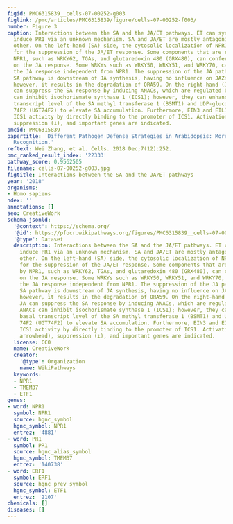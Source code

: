 ```yaml
---
figid: PMC6315839__cells-07-00252-g003
figlink: /pmc/articles/PMC6315839/figure/cells-07-00252-f003/
number: Figure 3
caption: Interactions between the SA and the JA/ET pathways. ET can synergistically
  induce PR1 via an unknown mechanism. SA and JA/ET are mostly antagonistic to each
  other. On the left-hand (SA) side, the cytosolic localization of NPR1 is sufficient
  for the suppression of the JA/ET response. Some components that are regulated by
  NPR1, such as WRKY62, TGAs, and glutaredoxin 480 (GRX480), can confer the suppression
  on the JA response. Some WRKYs such as WRKY50, WRKY51, and WRKY70, can suppress
  the JA response independent from NPR1. The suppression of the JA pathway by the
  SA pathway is downstream of JA synthesis, having no influence on JAZs accumulation;
  however, it results in the degradation of ORA59. On the right-hand (JA) side, JA
  can suppress the SA response by inducing ANACs, which are regulated by MYC2. ANACs
  can inhibit isochorismate synthase 1 (ICS1); however, they can enhance the basal
  transcript level of the SA methyl transferase 1 (BSMT1) and UDP-glucosyltransferase
  74F2 (UGT74F2) to elevate SA accumulation. Furthermore, EIN3 and EIL1 can suppress
  ICS1 activity by directly binding to the promoter of ICS1. Activation (closed arrowhead),
  suppression (⊥), and important genes are indicated.
pmcid: PMC6315839
papertitle: 'Different Pathogen Defense Strategies in Arabidopsis: More than Pathogen
  Recognition.'
reftext: Wei Zhang, et al. Cells. 2018 Dec;7(12):252.
pmc_ranked_result_index: '22333'
pathway_score: 0.9562505
filename: cells-07-00252-g003.jpg
figtitle: Interactions between the SA and the JA/ET pathways
year: '2018'
organisms:
- Homo sapiens
ndex: ''
annotations: []
seo: CreativeWork
schema-jsonld:
  '@context': https://schema.org/
  '@id': https://pfocr.wikipathways.org/figures/PMC6315839__cells-07-00252-g003.html
  '@type': Dataset
  description: Interactions between the SA and the JA/ET pathways. ET can synergistically
    induce PR1 via an unknown mechanism. SA and JA/ET are mostly antagonistic to each
    other. On the left-hand (SA) side, the cytosolic localization of NPR1 is sufficient
    for the suppression of the JA/ET response. Some components that are regulated
    by NPR1, such as WRKY62, TGAs, and glutaredoxin 480 (GRX480), can confer the suppression
    on the JA response. Some WRKYs such as WRKY50, WRKY51, and WRKY70, can suppress
    the JA response independent from NPR1. The suppression of the JA pathway by the
    SA pathway is downstream of JA synthesis, having no influence on JAZs accumulation;
    however, it results in the degradation of ORA59. On the right-hand (JA) side,
    JA can suppress the SA response by inducing ANACs, which are regulated by MYC2.
    ANACs can inhibit isochorismate synthase 1 (ICS1); however, they can enhance the
    basal transcript level of the SA methyl transferase 1 (BSMT1) and UDP-glucosyltransferase
    74F2 (UGT74F2) to elevate SA accumulation. Furthermore, EIN3 and EIL1 can suppress
    ICS1 activity by directly binding to the promoter of ICS1. Activation (closed
    arrowhead), suppression (⊥), and important genes are indicated.
  license: CC0
  name: CreativeWork
  creator:
    '@type': Organization
    name: WikiPathways
  keywords:
  - NPR1
  - TMEM37
  - ETF1
genes:
- word: NPR1
  symbol: NPR1
  source: hgnc_symbol
  hgnc_symbol: NPR1
  entrez: '4881'
- word: PR1
  symbol: PR1
  source: hgnc_alias_symbol
  hgnc_symbol: TMEM37
  entrez: '140738'
- word: ERF1
  symbol: ERF1
  source: hgnc_prev_symbol
  hgnc_symbol: ETF1
  entrez: '2107'
chemicals: []
diseases: []
---
```

